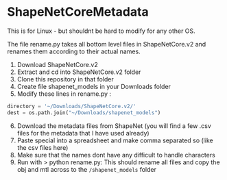 # ShapeNetCoreMetadata

This is for Linux - but shouldnt be hard to modify for any other OS. 

The file rename.py takes all bottom level files in ShapeNetCore.v2 and renames them according to their actual names. 

1. Download ShapeNetCore.v2
2. Extract and cd into ShapeNetCore.v2 folder
3. Clone this repository in that folder
4. Create file shapenet_models in your Downloads folder
4. Modify these lines in rename.py :
```python
directory = '~/Downloads/ShapeNetCore.v2/'
dest = os.path.join("~/Downloads/shapenet_models")
```
6. Download the metadata files from ShapeNet (you will find a few .csv files for the metadata that I have used already)
7. Paste special into a spreadsheet and make comma separated so (like the csv files here) 
8. Make sure that the names dont have any difficult to handle characters
9. Run with > python rename.py: This should rename all files and copy the obj and mtl across to the `/shapenet_models` folder

